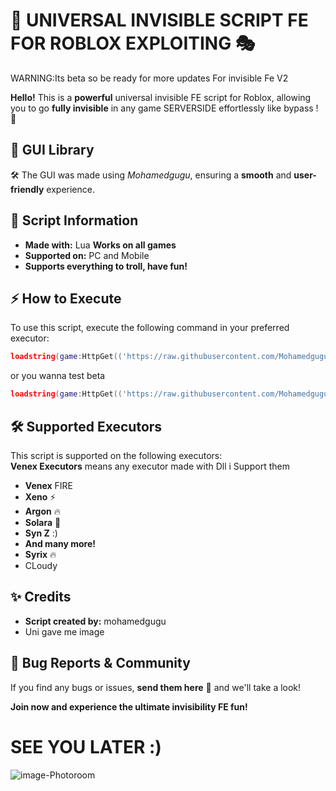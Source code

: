 # 🚀 UNIVERSAL INVISIBLE SCRIPT FE FOR ROBLOX EXPLOITING 🎭

WARNING:Its beta so be ready for more updates For invisible Fe V2

 **Hello!** This is a **powerful** universal invisible FE script for Roblox, allowing you to go **fully invisible** in any game SERVERSIDE  effortlessly like bypass ! 💨

## 🎨 GUI Library
🛠️ The GUI was made using *Mohamedgugu*, ensuring a **smooth** and **user-friendly** experience.

## 📜 Script Information
-  **Made with:** Lua
   **Works on all games**
-  **Supported on:** PC and Mobile
-  **Supports everything to troll, have fun!**

## ⚡ How to Execute
To use this script, execute the following command in your preferred executor:
```lua
loadstring(game:HttpGet(('https://raw.githubusercontent.com/Mohamedguguu/invisible-V1-BY-MU/refs/heads/main/Maincode'),true))()
```
or you wanna test beta 
```lua
loadstring(game:HttpGet(('https://raw.githubusercontent.com/Mohamedguguu/invisible-V1-BY-MU/refs/heads/main/BetaCode'),true))()
```
## 🛠️ Supported Executors
This script is supported on the following executors:\
**Venex Executors** means any executor made with  Dll i Support them
- **Venex** FIRE
- **Xeno** ⚡
- **Argon** 🔥
- **Solara** 🌟
- **Syn Z** :)
- **And many more!**
- **Syrix** 🔥
- CLoudy 
## ✨ Credits
-  **Script created by:** mohamedgugu
- Uni gave me image 

## 🐞 Bug Reports & Community
If you find any bugs or issues, **send them here** 📩 and we'll take a look! 

 **Join now and experience the ultimate invisibility FE fun!** 

# SEE YOU LATER :)


![image-Photoroom](https://github.com/user-attachments/assets/d2d417a6-2b8c-474d-9701-07bd02dff145)

